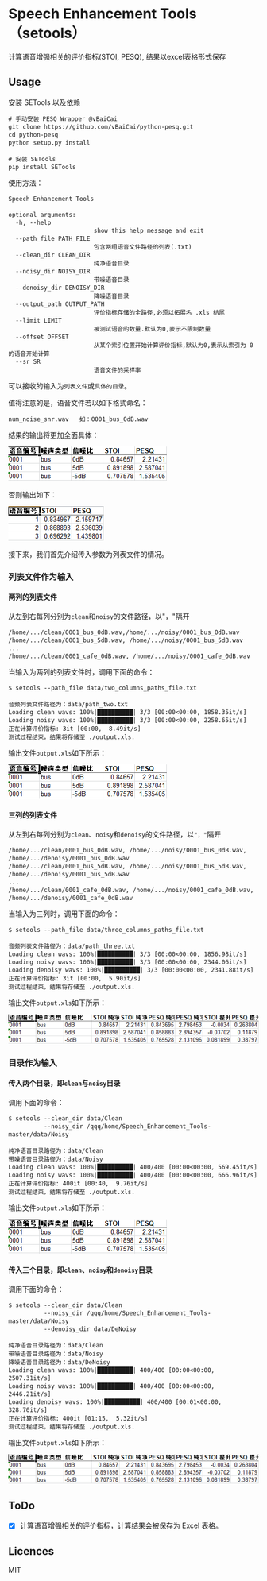 # Speech Enhancement Tools（setools）
  计算语音增强相关的评价指标(STOI, PESQ), 结果以excel表格形式保存


## Usage

安装 SETools 以及依赖

```shell
# 手动安装 PESQ Wrapper @vBaiCai
git clone https://github.com/vBaiCai/python-pesq.git
cd python-pesq
python setup.py install

# 安装 SETools
pip install SETools
```

使用方法：

```shell
Speech Enhancement Tools

optional arguments:
  -h, --help            
                        show this help message and exit
  --path_file PATH_FILE
                        包含两组语音文件路径的列表(.txt)
  --clean_dir CLEAN_DIR
                        纯净语音目录
  --noisy_dir NOISY_DIR
                        带噪语音目录
  --denoisy_dir DENOISY_DIR
                        降噪语音目录
  --output_path OUTPUT_PATH
                        评价指标存储的全路径,必须以拓展名 .xls 结尾
  --limit LIMIT         
                        被测试语音的数量.默认为0,表示不限制数量
  --offset OFFSET       
                        从某个索引位置开始计算评价指标,默认为0,表示从索引为 0 的语音开始计算
  --sr SR               
                        语音文件的采样率
```

可以接收的输入为`列表文件`或`具体的目录`。

值得注意的是，语音文件若以如下格式命名：
```text
num_noise_snr.wav   如：0001_bus_0dB.wav
```
结果的输出将更加全面具体：

![avatar](./doc/clean_noisy.png)

否则输出如下：

![avatar](./doc/clean_noisy_normal.png)

接下来，我们首先介绍传入参数为列表文件的情况。

### 列表文件作为输入

#### 两列的列表文件

从左到右每列分别为`clean`和`noisy`的文件路径，以"，"隔开
```text
/home/.../clean/0001_bus_0dB.wav,/home/.../noisy/0001_bus_0dB.wav
/home/.../clean/0001_bus_5dB.wav, /home/.../noisy/0001_bus_5dB.wav
...
/home/.../clean/0001_cafe_0dB.wav, /home/.../noisy/0001_cafe_0dB.wav
```

当输入为两列的列表文件时，调用下面的命令：
```shell
$ setools --path_file data/two_columns_paths_file.txt

音频列表文件路径为：data/path_two.txt
Loading clean wavs: 100%|██████████| 3/3 [00:00<00:00, 1858.35it/s]
Loading noisy wavs: 100%|██████████| 3/3 [00:00<00:00, 2258.65it/s]
正在计算评价指标: 3it [00:00,  8.49it/s]
测试过程结束，结果将存储至 ./output.xls.
```

输出文件`output.xls`如下所示：

![avatar](./doc/clean_noisy.png)


#### 三列的列表文件

从左到右每列分别为`clean`、`noisy`和`denoisy`的文件路径，以`"，"`隔开
```text
/home/.../clean/0001_bus_0dB.wav, /home/.../noisy/0001_bus_0dB.wav, /home/.../denoisy/0001_bus_0dB.wav
/home/.../clean/0001_bus_5dB.wav, /home/.../noisy/0001_bus_5dB.wav, /home/.../denoisy/0001_bus_5dB.wav
...
/home/.../clean/0001_cafe_0dB.wav, /home/.../noisy/0001_cafe_0dB.wav, /home/.../denoisy/0001_cafe_0dB.wav
```

当输入为三列时，调用下面的命令：
```shell
$ setools --path_file data/three_columns_paths_file.txt

音频列表文件路径为：data/path_three.txt
Loading clean wavs: 100%|██████████| 3/3 [00:00<00:00, 1856.98it/s]
Loading noisy wavs: 100%|██████████| 3/3 [00:00<00:00, 2344.06it/s]
Loading denoisy wavs: 100%|██████████| 3/3 [00:00<00:00, 2341.88it/s]
正在计算评价指标: 3it [00:00,  5.90it/s]
测试过程结束，结果将存储至 ./output.xls.
```

输出文件`output.xls`如下所示：

![avatar](./doc/clean_noisy_denoisy.png)

### 目录作为输入

#### 传入两个目录，即`clean`与`noisy`目录

调用下面的命令：
```shell
$ setools --clean_dir data/Clean 
          --noisy_dir /qqq/home/Speech_Enhancement_Tools-master/data/Noisy
        
纯净语音目录路径为：data/Clean
带噪语音目录路径为：data/Noisy
Loading clean wavs: 100%|██████████| 400/400 [00:00<00:00, 569.45it/s]
Loading noisy wavs: 100%|██████████| 400/400 [00:00<00:00, 666.96it/s]
正在计算评价指标: 400it [00:40,  9.76it/s]
测试过程结束，结果将存储至 ./output.xls.
```

输出文件`output.xls`如下所示：

![avatar](./doc/clean_noisy.png)

#### 传入三个目录，即`clean`、`noisy`和`denoisy`目录

调用下面的命令：
```shell
$ setools --clean_dir data/Clean 
          --noisy_dir /qqq/home/Speech_Enhancement_Tools-master/data/Noisy
          --denoisy_dir data/DeNoisy

纯净语音目录路径为：data/Clean
带噪语音目录路径为：data/Noisy
降噪语音目录路径为：data/DeNoisy
Loading clean wavs: 100%|██████████| 400/400 [00:00<00:00, 2507.31it/s]
Loading noisy wavs: 100%|██████████| 400/400 [00:00<00:00, 2446.21it/s]
Loading denoisy wavs: 100%|██████████| 400/400 [00:01<00:00, 328.70it/s]
正在计算评价指标: 400it [01:15,  5.32it/s]
测试过程结束，结果将存储至 ./output.xls.
```

输出文件`output.xls`如下所示：

![avatar](./doc/clean_noisy_denoisy.png)

## ToDo

- [x] 计算语音增强相关的评价指标，计算结果会被保存为 Excel 表格。

## Licences

MIT